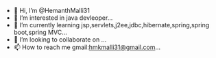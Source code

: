 - 👋 Hi, I’m @HemanthMalli31
- 👀 I’m interested in  java devleoper...
- 🌱 I’m currently learning  jsp,servlets,j2ee,jdbc,hibernate,spring,spring boot,spring MVC...
- 💞️ I’m looking to collaborate on ...
- 📫 How to reach me  gmail:hmkmalli31@gmail.com...

<!---
HemanthMalli31/HemanthMalli31 is a ✨ special ✨ repository because its `README.md` (this file) appears on your GitHub profile.
You can click the Preview link to take a look at your changes.
--->
